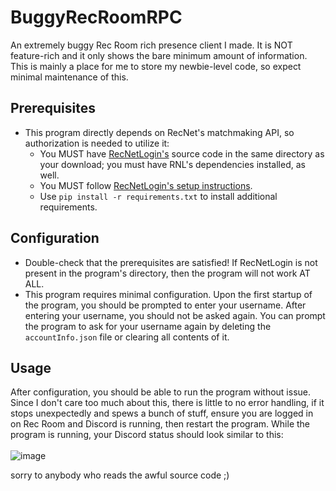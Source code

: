 # BuggyRecRoomRPC
An extremely buggy Rec Room rich presence client I made. It is NOT feature-rich and it only shows the bare minimum amount of information. This is mainly a place for me to store my newbie-level code, so expect minimal maintenance of this.

## Prerequisites
* This program directly depends on RecNet's matchmaking API, so authorization is needed to utilize it:
  * You MUST have [RecNetLogin's](https://github.com/Jegarde/RecNet-Login) source code in the same directory as your download; you must have RNL's dependencies installed, as well.
  * You MUST follow [RecNetLogin's setup instructions](https://github.com/Jegarde/RecNet-Login#setup).
  * Use `pip install -r requirements.txt` to install additional requirements.

## Configuration
* Double-check that the prerequisites are satisfied! If RecNetLogin is not present in the program's directory, then the program will not work AT ALL.
* This program requires minimal configuration. Upon the first startup of the program, you should be prompted to enter your username. After entering your username, you should not be asked again. You can prompt the program to ask for your username again by deleting the `accountInfo.json` file or clearing all contents of it.


## Usage
After configuration, you should be able to run the program without issue. Since I don't care too much about this, there is little to no error handling, if it stops unexpectedly and spews a bunch of stuff, ensure you are logged in on Rec Room and Discord is running, then restart the program. While the program is running, your Discord status should look similar to this: 
<br><br>
![image](https://github.com/ayocaso/BuggyRecRoomRPC/assets/91983138/6eb2d8cf-b234-483d-9992-a3e7a282e98c)

sorry to anybody who reads the awful source code ;)
